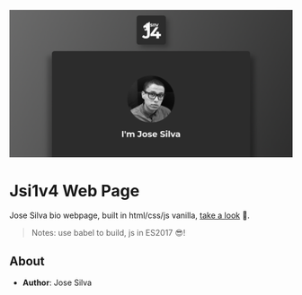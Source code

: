 ![cover](https://raw.githubusercontent.com/jsi1v4/jsi1v4/master/assets/cover.png)

# Jsi1v4 Web Page
Jose Silva bio webpage, built in html/css/js vanilla, [take a look](https://jsi1v4.com) 🖖.

> Notes: use babel to build, js in ES2017 😎!

## About
- **Author**: Jose Silva
